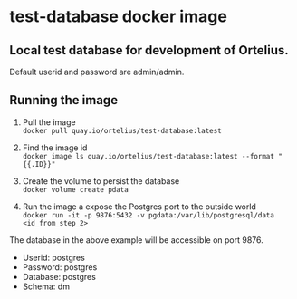 # test-database docker image

## Local test database for development of Ortelius.

Default userid and password are admin/admin.

## Running the image

1. Pull the image  
   `docker pull quay.io/ortelius/test-database:latest`

2. Find the image id  
   `docker image ls quay.io/ortelius/test-database:latest --format "{{.ID}}"`

3. Create the volume to persist the database  
   `docker volume create pdata`

4. Run the image a expose the Postgres port to the outside world  
   `docker run -it -p 9876:5432 -v pgdata:/var/lib/postgresql/data <id_from_step_2>`

The database in the above example will be accessible on port 9876.

- Userid: postgres
- Password: postgres
- Database: postgres
- Schema: dm
